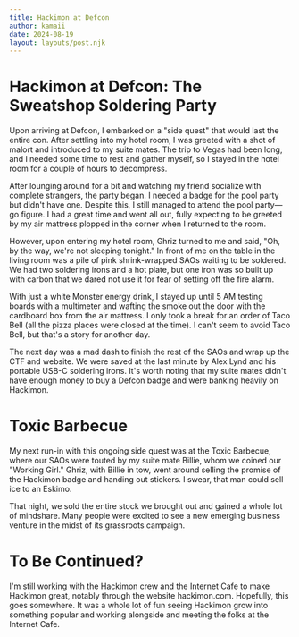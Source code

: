 ```yaml
---
title: Hackimon at Defcon
author: kamaii
date: 2024-08-19
layout: layouts/post.njk
---
```


# Hackimon at Defcon: The Sweatshop Soldering Party

Upon arriving at Defcon, I embarked on a "side quest" that would last the entire con. After settling into my hotel room, I was greeted with a shot of malort and introduced to my suite mates. The trip to Vegas had been long, and I needed some time to rest and gather myself, so I stayed in the hotel room for a couple of hours to decompress.

After lounging around for a bit and watching my friend socialize with complete strangers, the party began. I needed a badge for the pool party but didn't have one. Despite this, I still managed to attend the pool party—go figure. I had a great time and went all out, fully expecting to be greeted by my air mattress plopped in the corner when I returned to the room.

However, upon entering my hotel room, Ghriz turned to me and said, "Oh, by the way, we're not sleeping tonight." In front of me on the table in the living room was a pile of pink shrink-wrapped SAOs waiting to be soldered. We had two soldering irons and a hot plate, but one iron was so built up with carbon that we dared not use it for fear of setting off the fire alarm.

With just a white Monster energy drink, I stayed up until 5 AM testing boards with a multimeter and wafting the smoke out the door with the cardboard box from the air mattress. I only took a break for an order of Taco Bell (all the pizza places were closed at the time). I can't seem to avoid Taco Bell, but that's a story for another day.

The next day was a mad dash to finish the rest of the SAOs and wrap up the CTF and website. We were saved at the last minute by Alex Lynd and his portable USB-C soldering irons. It's worth noting that my suite mates didn't have enough money to buy a Defcon badge and were banking heavily on Hackimon.

# Toxic Barbecue

My next run-in with this ongoing side quest was at the Toxic Barbecue, where our SAOs were touted by my suite mate Billie, whom we coined our "Working Girl." Ghriz, with Billie in tow, went around selling the promise of the Hackimon badge and handing out stickers. I swear, that man could sell ice to an Eskimo.

That night, we sold the entire stock we brought out and gained a whole lot of mindshare. Many people were excited to see a new emerging business venture in the midst of its grassroots campaign.

# To Be Continued?

I'm still working with the Hackimon crew and the Internet Cafe to make Hackimon great, notably through the website hackimon.com. Hopefully, this goes somewhere. It was a whole lot of fun seeing Hackimon grow into something popular and working alongside and meeting the folks at the Internet Cafe.
